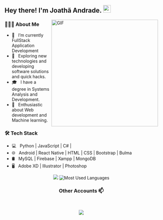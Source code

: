 
<h2> Hey there! I'm Joathã Andrade. <img src="https://github.com/souvikguria98/souvikguria98/blob/master/Hi.gif" width="25"></h2>
<img align="right" alt="GIF" src="https://media3.giphy.com/media/13HgwGsXF0aiGY/giphy.gif" width="350"/>

<h3> 👨🏻‍💻 About Me </h3>

- 🔭 &nbsp; I’m currently FullStack Application Development
- 🤔 &nbsp; Exploring new technologies and developing software solutions and quick hacks.
- 🎓 &nbsp; I have a degree in Systems Analysis and Development.
- 🌱 &nbsp; Enthusiastic about Web development and Machine learning.

<h3>🛠 Tech Stack</h3>

- 💻 &nbsp; Python | JavaScript | C# | 
- 🌐 &nbsp; Android | React Native | HTML | CSS | Bootstrap | Bulma
- 🛢 &nbsp; MySQL | Firebase | Xampp | MongoDB
- 🖥 &nbsp; Adobe XD | Illustrator | Photoshop<br>

<p align="center">
 
<img src="https://github-readme-stats.vercel.app/api?username=joatha&show_icons=true&theme=radical">
<img src = "https://github-readme-stats.vercel.app/api/top-langs/?username=joatha&show_icons=true&layout=compact&theme=great-gatsby" alt="Most Used Languages">
</p>

<h3 align="center"> Other Accounts 📫 </h3>
 
<br/>

<p align="center">
<a href="https://www.linkedin.com/in/joatha//"><img src="https://img.shields.io/badge/linkedin-%230077B5.svg?&style=for-the-badge&logo=linkedin&logoColor=white"/>


</p>





